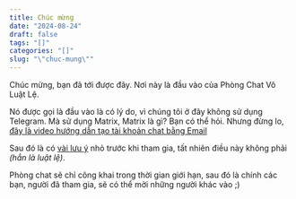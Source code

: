 ```yaml
---
title: Chúc mừng
date: "2024-08-24"
draft: false
tags: "[]"
categories: "[]"
slug: "\"chuc-mung\""
---
```


Chúc mừng, bạn đã tới được đây. Nơi này là đầu vào của Phòng Chat Vô Luật Lệ.

Nó được gọi là đầu vào là có lý do, vì chúng tôi ở đây không sử dụng Telegram. Mà sử dụng Matrix, Matrix là gì? Bạn có thể hỏi. Nhưng đừng lo, [đây là video hướng dẫn tạo tài khoản chat bằng Email](https://chatlongmaudo-meta.bearblog.dev/matrix-chat-signup/)

Sau đó là có [vài lưu ý](https://chatlongmaudo-meta.bearblog.dev/anarc-chatroom/) nhỏ trước khi tham gia, tất nhiên điều này không phải *(hẳn là luật lệ)*.

Phòng chat sẽ chỉ công khai trong thời gian giới hạn, sau đó là chính các bạn, người đã tham gia, sẽ có thể mời những người khác vào ;)
